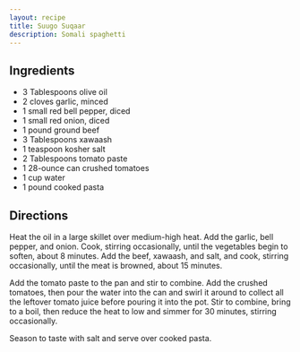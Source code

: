 ```yaml
---
layout: recipe
title: Suugo Suqaar
description: Somali spaghetti
---
```


## Ingredients

* 3 Tablespoons olive oil
* 2 cloves garlic, minced
* 1 small red bell pepper, diced
* 1 small red onion, diced
* 1 pound ground beef
* 3 Tablespoons xawaash
* 1 teaspoon kosher salt
* 2 Tablespoons tomato paste
* 1 28-ounce can crushed tomatoes
* 1 cup water
* 1 pound cooked pasta

## Directions

Heat the oil in a large skillet over medium-high heat. Add the garlic, bell pepper, and onion. Cook, stirring occasionally, until the vegetables begin to soften, about 8 minutes. Add the beef, xawaash, and salt, and cook, stirring occasionally, until the meat is browned, about 15 minutes.

Add the tomato paste to the pan and stir to combine. Add the crushed tomatoes, then pour the water into the can and swirl it around to collect all the leftover tomato juice before pouring it into the pot. Stir to combine, bring to a boil, then reduce the heat to low and simmer for 30 minutes, stirring occasionally.

Season to taste with salt and serve over cooked pasta.
